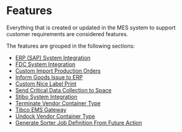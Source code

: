 ﻿# Features

Everything that is created or updated in the MES system to support customer requirements are considered features.

The features are grouped in the following sections:
* [ERP (SAP) System Integration](/AMSOsram/techspec>features>CustomERPSystemIntegration)
* [FDC System Integration](/AMSOsram/techspec>features>CustomFDCSystemIntegration)
* [Custom Import Production Orders](/AMSOsram/techspec>features>CustomImportProductionOrders)
* [Inform Goods Issue to ERP](/AMSOsram/techspec>features>CustomInformGoodsIssueToERP)
* [Custom Nice Label Print](/AMSOsram/techspec>features>CustomNiceLabelPrint)
* [Send Critical Data Collection to Space](/AMSOsram/techspec>features>CustomSendMESCriticalDataCollectionToSpace)
* [Stibo System Integration](/AMSOsram/techspec>features>CustomStiboSystemIntegration)
* [Terminate Vendor Container Type](/AMSOsram/techspec>features>CustomTerminateVendorContainerType)
* [Tibco EMS Gateway](/AMSOsram/techspec>features>CustomTibcoEMSGateway)
* [Undock Vendor Container Type](/AMSOsram/techspec>features>CustomUndockVendorContainerType)
* [Generate Sorter Job Definition From Future Action](/AMSOsram/techspec>features>GenerateSorterJobDefinitionFromFutureAction)


